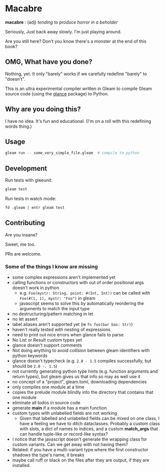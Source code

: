 # Macabre

**macabre** : (adj) _tending to produce horror in a beholder_

Seriously, Just back away slowly. I'm just playing around.

Are you still here? Don't you know there's a monster at the end of this book?

## OMG, What have you done?

Nothing, yet. It only "barely" works if we carefully redefine "barely" to "doesn't".

This is an ultra experimental compiler written in Gleam to compile Gleam source code (using
the [glance](https://hexdocs.pm/glance/) package) to Python.

## Why are you doing this?

I have no idea. It's fun and educational. (I'm on a roll with this redefining words thing.)

## Usage

```sh
gleam run -- some_very_simple_file.gleam  # compile to python
```

## Development

Run tests with gleeunit:

```sh
gleam test
```

Run tests in watch mode:

```sh
fd .gleam | entr gleam test
```

## Contributing

Are you insane?

Sweet, me too.

PRs are welcome.

### Some of the things I know are missing

- some complex expressions aren't implemented yet
- calling functions or constructors with out of order positional args doesn't work in python
  - e.g. `Foo(mystr: String, point: #(Int, Int))` can be called with `Foo(#(1, 1), mystr: "Foo")` in gleam
  - javascript seems to solve this by automatically reordering the arguments to match the input type
- no destructuring/pattern matching in let
- no let assert
- label aliases aren't supported yet (ie `fn foo(bar bas: Str)`)
- haven't really tested with nesting of expressions
- need to print out nice errors when glance fails to parse
- No List or Result custom types yet
- glance doesn't support comments
- Not doing anything to avoid collision between gleam identifiers with python keywords
- glance doesn't typecheck (e.g. `2.0 - 1.5` compiles successfully, but should be `2.0 -. 1.5`)
- not currently generating python type hints (e.g. function arguments and return types), but gleam gives us that info so may as well use it
- no concept of a "project", gleam.toml, downloading dependencies
- only compiles one module at a time
- copies the prelude module blindly into the directory that contains that one module
- eliminate all todos in source code
- generate **main** if a module has a main function
- custom types with unlabelled fields are not working
  - Given that labelled and unlabelled fields can be mixed on one class, I have a feeling we have to ditch dataclasses. Probably a custom class with slots, a dict of names to indices, and a custom **match_args** that can handle tuple-like _or_ record-like syntax?
- I notice that the javascript doesn't generate the wrapping class for custom variants. Can we get away with not having them?
- Related: if you have a multi-variant type where the first constructor shadows the type's name, it breaks
- maybe call ruff or black on the files after they are output, if they are installed.
